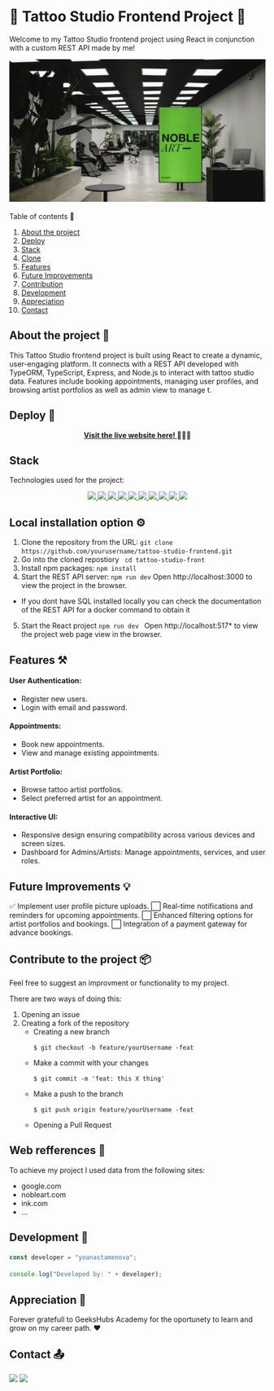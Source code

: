 # 🔗 Tattoo Studio Frontend Project 🔗

Welcome to my Tattoo Studio frontend project using React in conjunction with a custom REST API made by me!

<img src="./public/images/studio.jpg">

<br>
<br>

<summary> Table of contents 📝</summary> 
    <ol> 
    <li><a href="#about-the-project-📁">About the project</a></li> 
    <li><a href="#deploy-🚀">Deploy</a></li> 
    <li><a href="#stack">Stack</a></li> 
    <li><a href="#local-installation-option">Clone</a></li> 
    <li><a href="#features-⚒">Features</a></li> 
    <li><a href="#future-improvements">Future Improvements</a></li> 
    <li><a href="#contributions">Contribution</a></li> 
    <li><a href="#development">Development</a></li>    
    <li><a href="#appreciations">Appreciation</a></li> 
    <li><a href="#contact">Contact</a></li>
    </ol>

## About the project 📁

This Tattoo Studio frontend project is built using React to create a dynamic, user-engaging platform.
It connects with a REST API developed with TypeORM, TypeScript, Express, and Node.js to interact with tattoo studio data.
Features include booking appointments, managing user profiles, and browsing artist portfolios as well as admin view to manage t.

## Deploy 🚀

<div align="center">
 <a href="https://tattoo-studio-frontend.example.com/">
 <strong> Visit the live website here! </strong></a>🚀🚀🚀 </div>

## Stack

Technologies used for the project:

<div align="center"> 
<a href="https://reactjs.org/"> 
<img src= "https://img.shields.io/badge/React-20232A?style=for-the-badge&logo=react&logoColor=61DAFB"/> 
</a> 
<a href="https://www.typescriptlang.org/"> 
<img src= "https://img.shields.io/badge/JavaScript-323330?style=for-the-badge&logo=javascript&logoColor=F7DF1E" />
 </a>
 <a href="https://sass-lang.com/"> 
 <img src= "https://img.shields.io/badge/Sass-HF569B?style=for-the-badge&logo=sass&logoColor=white"/> 
 </a> 
 <a href="https://axios-http.com/"> 
 <img src= "https://img.shields.io/badge/Axios-6700DF?style=for-the-badge&logo=axios&logoColor=white"/> 
 </a> 
  <a href="https://axios-http.com/"> 
 <img src= "https://img.shields.io/badge/Tailwind_CSS-38B2AC?style=for-the-badge&logo=tailwind-css&logoColor=white"/> 
 </a> 
   <a href="https://axios-http.com/"> 
 <img src= "https://img.shields.io/badge/React_Router-CA4245?style=for-the-badge&logo=react-router&logoColor=white"/> 
 </a> 
   <a href="https://axios-http.com/"> 
 <img src= "https://img.shields.io/badge/Node%20js-339933?style=for-the-badge&logo=nodedotjs&logoColor=white"/> 
 </a> 
    <a href="https://axios-http.com/"> 
 <img src= "https://img.shields.io/badge/npm-CB3837?style=for-the-badge&logo=npm&logoColor=white"/> 
 </a>
     <a href="https://axios-http.com/"> 
 <img src= "https://img.shields.io/badge/Vite-B73BFE?style=for-the-badge&logo=vite&logoColor=FFD62E"/> 
 </a>
      <a href="https://axios-http.com/"> 
 <img src= "https://img.shields.io/badge/JWT-000000?style=for-the-badge&logo=JSON%20web%20tokens&logoColor=white"/> 
 </a>
 </div>

## Local installation option ⚙️

1. Clone the repository from the URL:
   `git clone https://github.com/yourusername/tattoo-studio-frontend.git`
2. Go into the cloned repostiory
   ` cd tattoo-studio-front`
3. Install npm packages:
   `npm install `
4. Start the REST API server:
   `npm run dev`
   Open http://localhost:3000 to view the project in the browser.

- If you dont have SQL installed locally you can check the documentation of the REST API for a docker command to obtain it

5. Start the React project
   `npm run dev `
   Open http://localhost:517\* to view the project web page view in the browser.

## Features ⚒

#### User Authentication:

- Register new users.
- Login with email and password.

#### Appointments:

- Book new appointments.
- View and manage existing appointments.

#### Artist Portfolio:

- Browse tattoo artist portfolios.
- Select preferred artist for an appointment.

#### Interactive UI:

- Responsive design ensuring compatibility across various devices and screen sizes.
- Dashboard for Admins/Artists:
  Manage appointments, services, and user roles.

## Future Improvements 💡

✅ Implement user profile picture uploads.
⬜ Real-time notifications and reminders for upcoming appointments.
⬜ Enhanced filtering options for artist portfolios and bookings.
⬜ Integration of a payment gateway for advance bookings.

## Contribute to the project 📦

Feel free to suggest an improvment or functionality to my project.

There are two ways of doing this:

1. Opening an issue
2. Creating a fork of the repository
   - Creating a new branch
     ```
     $ git checkout -b feature/yourUsername -feat
     ```
   - Make a commit with your changes
     ```
     $ git commit -m 'feat: this X thing'
     ```
   - Make a push to the branch
     ```
     $ git push origin feature/yourUsername -feat
     ```
   - Opening a Pull Request

## Web refferences 📧

To achieve my project I used data from the following sites:

- google.com
- nobleart.com
- ink.com
- ...

## Development 📌

```js
const developer = "yoanastamenova";

console.log("Developed by: " + developer);
```

## Appreciation 📍

Forever gratefull to GeeksHubs Academy for the oportunety to learn and grow on my career path. ❤️

## Contact 📤

<a href = "mailto:yoana.stamenovaa@gmail.com"><img src="https://img.shields.io/badge/Gmail-C6362C?style=for-the-badge&logo=gmail&logoColor=white" target="_blank"></a>
<a href="https://www.linkedin.com/in/yoanastamenova" target="_blank"><img src="https://img.shields.io/badge/-LinkedIn-%230077B5?style=for-the-badge&logo=linkedin&logoColor=white" target="_blank"></a>

</p>
